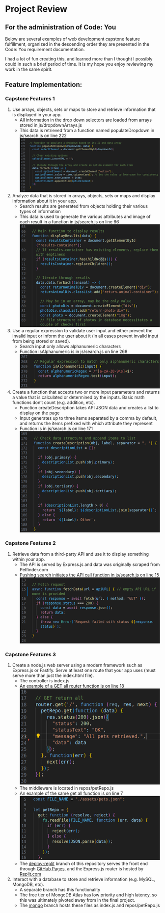 # Project Review

## For the administration of Code: You

Below are several examples of web development capstone feature fulfillment, organized in the descending order they are presented in the Code: You requirement documentation.

I had a lot of fun creating this, and learned more than I thought I possibly could in such a brief period of time. It is my hope you enjoy reviewing my work in the same spirit.

## Feature Implementation:

### Capstone Features 1

1. Use arrays, objects, sets or maps to store and retrieve information that is displayed in your app.
    - All information in the drop down selectors are loaded from arrays stored in js/dropdownArrays.js
    - This data is retrieved from a function named populateDropdown in js/search.js on line 222
![feature_1-1](./assets/feature_1-1.png)
2. Analyze data that is stored in arrays, objects, sets or maps and display information about it in your app.
    - Search results are generated from objects holding their various types of information
    - This data is used to generate the various attributes and image of each result in a function in js/search.js on line 66
![feature_1-2](./assets/feature_1-2.png)
3. Use a regular expression to validate user input and either prevent the invalid input or inform the user about it (in all cases prevent invalid input from being stored or saved).
    - Search input only allows alphanumeric characters
    - Function isAlphanumeric is in js/search.js on line 268
![feature_1-3](./assets/feature_1-3.png)
4. Create a function that accepts two or more input parameters and returns a value that is calculated or determined by the inputs.  Basic math functions don’t count (e.g. addition, etc).
    - Function createDescription takes API JSON data and creates a list to display on the page
    - Input generates up to three items separated by a comma by default, and returns the items prefixed with which attribute they represent
    - Function is in js/search.js on line 171
![feature_1-4](./assets/feature_1-4.png)

### Capstone Features 2

1. Retrieve data from a third-party API and use it to display something within your app.
    - The API is served by Express.js and data was originally scraped from Petfinder.com
    - Pushing search initiates the API call function in js/search.js on line 15
![feature_2-1](./assets/feature_2-1.png)

### Capstone Features 3

1. Create a node.js web server using a modern framework such as Express.js or Fastify.  Serve at least one route that your app uses (must serve more than just the index.html file).
    - The controller is index.js
    - An example of a GET all router function is on line 18
![feature_3-1.1](./assets/feature_3-1.1.png)
    - The middleware is located in repos/petRepo.js
    - An example of the same get all function is on line 7
![feature_3-1.2](./assets/feature_3-1.2.png)
    - The [deploy-replit](https://github.com/keith-flynn/pet-adoption-website/tree/deploy-replit) branch of this repository serves the front end through [GitHub Pages](https://keith-flynn.github.io/pet-adoption-website/), and the Express.js router is hosted by [Replit.com](https://replit.com/)
2. Interact with a database to store and retrieve information (e.g. MySQL, MongoDB, etc).
    - A separate branch has this functionality
    - The free tier of MongoDB Atlas has low priority and high latency, so this was ultimately pivoted away from in the final project.
    - The [mongo](https://github.com/keith-flynn/pet-adoption-website/tree/mongo) branch hosts these files as index.js and repos/petRepo.js